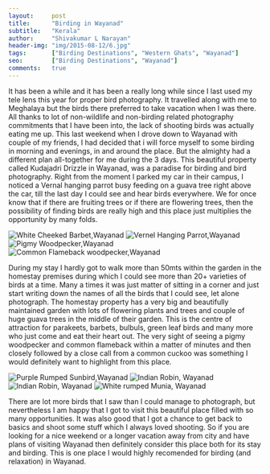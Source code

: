 ```yaml
---
layout:     post
title:      "Birding in Wayanad"
subtitle:   "Kerala"
author:     "Shivakumar L Narayan"
header-img: "img/2015-08-12/6.jpg"
tags:		["Birding Destinations", "Western Ghats", "Wayanad"]
seo:		["Birding Destinations", "Wayanad"]
comments:   true
---
```


<p>It has been a while and it has been a really long while since I last used my tele lens this year for proper bird photography. It travelled along with me to Meghalaya but the birds there preferred to take vacation when I was there. All thanks to lot of non-wildlife and non-birding related photography commitments that I have been into, the lack of shooting birds was actually eating me up. This last weekend when I drove down to Wayanad with couple of my friends, I had decided that i will force myself to some birding in morning and evenings, in and around the place. But the almighty had a different plan all-together for me during the 3 days. This beautiful property called Kudajadri Drizzle in Wayanad, was a paradise for birding and bird photography. Right from the moment I parked my car in their campus, I noticed a Vernal hanging parrot busy feeding on a guava tree right above the car, till the last day I could see and hear birds everywhere. We for once know that if there are fruiting trees or if there are flowering trees, then the possibility of finding birds are really high and this place just multiplies the opportunity by many folds.</p>

<img src="{{ site.baseurl}}/img/2015-08-12/2.jpg" alt="White Cheeked Barbet,Wayanad">
<img src="{{ site.baseurl}}/img/2015-08-12/3.jpg" alt="Vernel Hanging Parrot,Wayanad">
<img src="{{ site.baseurl}}/img/2015-08-12/4.jpg" alt="Pigmy Woodpecker,Wayanad">
<img src="{{ site.baseurl}}/img/2015-08-12/5.jpg" alt="Common Flameback woodpecker,Wayanad">

<p>During my stay I hardly got to walk more than 50mts within the garden in the homestay premises during which I could see more than 20+ varieties of birds at a time. Many a times it was just matter of sitting in a corner and just start writing down the names of all the birds that I could see, let alone photograph. The homestay property has a very big and beautifully maintained garden with lots of flowering plants and trees and couple of huge guava trees in the middle of their garden. This is the centre of attraction for parakeets, barbets, bulbuls, green leaf birds and many more who just come and eat their heart out. The very sight of seeing a pigmy woodpecker and common flameback within a matter of minutes and then closely followed by a close call from a common cuckoo was something I would definitely want to highlight from this place.</p> 

<img src="{{ site.baseurl}}/img/2015-08-12/6.jpg" alt="Purple Rumped Sunbird,Wayanad">
<img src="{{ site.baseurl}}/img/2015-08-12/7.jpg" alt="Indian Robin, Wayanad">
<img src="{{ site.baseurl}}/img/2015-08-12/8.jpg" alt="Indian Robin, Wayanad">
<img src="{{ site.baseurl}}/img/2015-08-12/9.jpg" alt="White rumped Munia, Wayanad">

<p>There are lot more birds that I saw than I could manage to photograph, but nevertheless I am happy that I got to visit this beautiful place filled with so many opportunities. It was also good that I got a chance to get back to basics and shoot some stuff which I always loved shooting. So if you are looking for a nice weekend or a longer vacation away from city and have plans of visiting Wayanad then definitely consider this place both for its stay and birding. This is one place I would highly recomended for birding (and relaxation) in Wayanad.</p>










